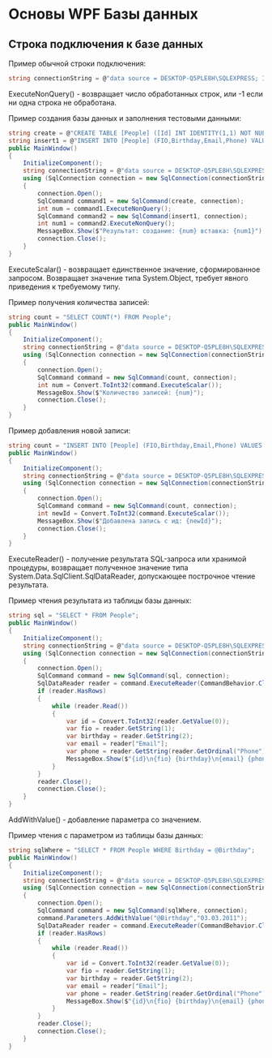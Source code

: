 # Основы WPF Базы данных

## Строка подключения к базе данных

Пример обычной строки подключения:

```csharp
string connectionString = @"data source = DESKTOP-Q5PLE8H\SQLEXPRESS; Initial Catalog = Lesson7; Integrated Security = True";
```

ExecuteNonQuery() - возвращает число обработанных строк, или -1 если ни одна строка не обработана.

Пример создания базы данных и заполнения тестовыми данными:
```csharp
string create = @"CREATE TABLE [People] ([Id] INT IDENTITY(1,1) NOT NULL, [FIO] VARCHAR(256) NOT NULL, [Birthday] VARCHAR(256) NULL, [Email] VARCHAR(100) NULL, [Phone] VARCHAR(100) NULL, CONSTRAINT [PK_Id_People] PRIMARY KEY (Id));";
string insert1 = @"INSERT INTO [People] (FIO,Birthday,Email,Phone) VALUES ('Иванов Иван Иванович','01.01.2001','some@some.ru','89297771111');";
public MainWindow()
{
    InitializeComponent();
    string connectionString = @"data source = DESKTOP-Q5PLE8H\SQLEXPRESS; Initial Catalog = Lesson7; Integrated Security = True";
    using (SqlConnection connection = new SqlConnection(connectionString))
    {
        connection.Open();
        SqlCommand command1 = new SqlCommand(create, connection);
        int num = command1.ExecuteNonQuery();
        SqlCommand command2 = new SqlCommand(insert1, connection);
        int num1 = command2.ExecuteNonQuery();
        MessageBox.Show($"Результат: создание: {num} вставка: {num1}");
        connection.Close();
    }
}
```

ExecuteScalar() - возвращает единственное значение, сформированное запросом. Возвращает значение типа System.Object, требует явного приведения к требуемому типу.

Пример получения количества записей:
```csharp
string count = "SELECT COUNT(*) FROM People";
public MainWindow()
{
    InitializeComponent();
    string connectionString = @"data source = DESKTOP-Q5PLE8H\SQLEXPRESS; Initial Catalog = Lesson7; Integrated Security = True";
    using (SqlConnection connection = new SqlConnection(connectionString))
    {
        connection.Open();
        SqlCommand command = new SqlCommand(count, connection);
        int num = Convert.ToInt32(command.ExecuteScalar());
        MessageBox.Show($"Количество записей: {num}");
        connection.Close();
    }
}
```
Пример добавления новой записи:
```csharp
string count = "INSERT INTO [People] (FIO,Birthday,Email,Phone) VALUES ('Иванов Иван Иванович','01.01.2001','some@some.ru','89297771111');";
public MainWindow()
{
    InitializeComponent();
    string connectionString = @"data source = DESKTOP-Q5PLE8H\SQLEXPRESS; Initial Catalog = Lesson7; Integrated Security = True";
    using (SqlConnection connection = new SqlConnection(connectionString))
    {
        connection.Open();
        SqlCommand command = new SqlCommand(count, connection);
        int newId = Convert.ToInt32(command.ExecuteScalar());
        MessageBox.Show($"Добавлена запись с ид: {newId}");
        connection.Close();
    }
}
```

ExecuteReader() - получение результата SQL-запроса или хранимой процедуры, возвращает полученное значение типа System.Data.SqlClient.SqlDataReader, допускающее построчное чтение результата.

Пример чтения результата из таблицы базы данных:
```csharp
string sql = "SELECT * FROM People";
public MainWindow()
{
    InitializeComponent();
    string connectionString = @"data source = DESKTOP-Q5PLE8H\SQLEXPRESS; Initial Catalog = Lesson7; Integrated Security = True";
    using (SqlConnection connection = new SqlConnection(connectionString))
    {
        connection.Open();
        SqlCommand command = new SqlCommand(sql, connection);
        SqlDataReader reader = command.ExecuteReader(CommandBehavior.CloseConnection);
        if (reader.HasRows)
        {
            while (reader.Read())
            {
                var id = Convert.ToInt32(reader.GetValue(0));
                var fio = reader.GetString(1);
                var birthday = reader.GetString(2);
                var email = reader["Email"];
                var phone = reader.GetString(reader.GetOrdinal("Phone"));
                MessageBox.Show($"{id}\n{fio} {birthday}\n{email} {phone}");
            }
        }
        reader.Close();
        connection.Close();
    }
}
```
AddWithValue() - добавление параметра со значением.

Пример чтения с параметром из таблицы базы данных:
```csharp
string sqlWhere = "SELECT * FROM People WHERE Birthday = @Birthday";
public MainWindow()
{
    InitializeComponent();
    string connectionString = @"data source = DESKTOP-Q5PLE8H\SQLEXPRESS; Initial Catalog = Lesson7; Integrated Security = True";
    using (SqlConnection connection = new SqlConnection(connectionString))
    {
        connection.Open();
        SqlCommand command = new SqlCommand(sqlWhere, connection);
        command.Parameters.AddWithValue("@Birthday","03.03.2011");
        SqlDataReader reader = command.ExecuteReader(CommandBehavior.CloseConnection);
        if (reader.HasRows)
        {
            while (reader.Read())
            {
                var id = Convert.ToInt32(reader.GetValue(0));
                var fio = reader.GetString(1);
                var birthday = reader.GetString(2);
                var email = reader["Email"];
                var phone = reader.GetString(reader.GetOrdinal("Phone"));
                MessageBox.Show($"{id}\n{fio} {birthday}\n{email} {phone}");
            }
        }
        reader.Close();
        connection.Close();
    }
}
```



